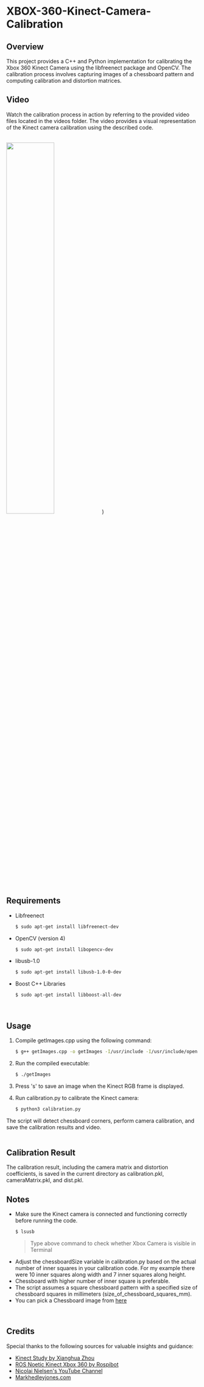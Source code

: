 # XBOX-360-Kinect-Camera-Calibration

## Overview

This project provides a C++ and Python implementation for calibrating the Xbox 360 Kinect Camera using the libfreenect package and OpenCV. The calibration process involves capturing images of a chessboard pattern and computing calibration and distortion matrices.

## Video

Watch the calibration process in action by referring to the provided video files located in the videos folder. The video provides a visual representation of the Kinect camera calibration using the described code.
<br/>
<br/>

[<img src="https://github.com/Vipsy-123/XBOX-360-Kinect-Camera-Calibration/assets/111956090/da005f0e-c228-41da-ab47-30eaa794083b" width="50%">](https://github.com/Vipsy-123/XBOX-360-Kinect-Camera-Calibration/assets/111956090/bad3a9e2-3431-4154-b37b-bd95557fecac))
<br/>
## Requirements
- Libfreenect
  ``` bash
  $ sudo apt-get install libfreenect-dev
  ```

- OpenCV (version 4)

  ``` bash 
  $ sudo apt-get install libopencv-dev
  ```

- libusb-1.0
  ``` bash
  $ sudo apt-get install libusb-1.0-0-dev
  ```
  
- Boost C++ Libraries

  ``` bash 
  $ sudo apt-get install libboost-all-dev
  ```
<br/>

## Usage

1. Compile getImages.cpp using the following command:

    ``` bash 
    $ g++ getImages.cpp -o getImages -I/usr/include -I/usr/include/opencv4 -I/usr/include/libusb-1.0 -lfreenect -lopencv_core -lopencv_highgui -lopencv_imgproc -lopencv_imgcodecs -lboost_filesystem -lboost_system
    ```

2. Run the compiled executable:

    ``` bash
    $ ./getImages
    ```

3. Press 's' to save an image when the Kinect RGB frame is displayed.

4. Run calibration.py to calibrate the Kinect camera:

    ``` bash
    $ python3 calibration.py
    ```

The script will detect chessboard corners, perform camera calibration, and save the calibration results and video.
<br/>
<br/>
## Calibration Result

The calibration result, including the camera matrix and distortion coefficients, is saved in the current directory as calibration.pkl, cameraMatrix.pkl, and dist.pkl.
<br/>
## Notes

* Make sure the Kinect camera is connected and functioning correctly before running the code.
   ``` bash
   $ lsusb
   ```
   > Type above command to check whether Xbox Camera is visible in Terminal
* Adjust the chessboardSize variable in calibration.py based on the actual number of inner squares in your calibration code.
   For my example there were 10 inner squares along width and 7 inner squares along height.
* Chessboard with higher number of inner square is preferable.
* The script assumes a square chessboard pattern with a specified size of chessboard squares in millimeters (size_of_chessboard_squares_mm).
* You can pick a Chessboard image from [here](https://markhedleyjones.com/projects/calibration-checkerboard-collection)

<br/>

## Credits

Special thanks to the following sources for valuable insights and guidance:

- [Kinect Study by Xianghua Zhou](https://cs.gmu.edu/~xzhou10/doc/kinect-study.pdf)
- [ROS Noetic Kinect Xbox 360 by Rospibot](https://rospibot.azw.pt/ros-noetic-kinect-xbox-360/)
- [Nicolai Nielsen's YouTube Channel](https://www.youtube.com/@NicolaiAI)
- [Markhedleyjones.com](https://markhedleyjones.com/projects/calibration-checkerboard-collection)
